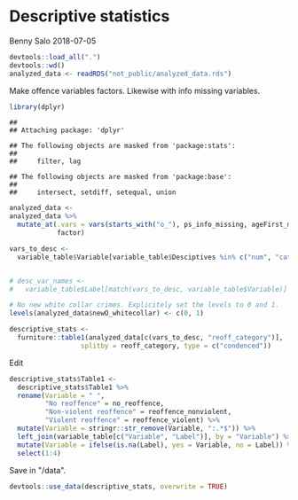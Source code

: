 Descriptive statistics
================
Benny Salo
2018-07-05

``` r
devtools::load_all(".")
devtools::wd()
analyzed_data <- readRDS("not_public/analyzed_data.rds")
```

Make offence variables factors. Likewise with info missing variables.

``` r
library(dplyr)
```

    ## 
    ## Attaching package: 'dplyr'

    ## The following objects are masked from 'package:stats':
    ## 
    ##     filter, lag

    ## The following objects are masked from 'package:base':
    ## 
    ##     intersect, setdiff, setequal, union

``` r
analyzed_data <-
analyzed_data %>% 
  mutate_at(.vars = vars(starts_with("o_"), ps_info_missing, ageFirst_missing),
            factor)
```

``` r
vars_to_desc <- 
  variable_table$Variable[variable_table$Desciptives %in% c("num", "cat")]


# desc_var_names <- 
#   variable_table$Label[match(vars_to_desc, variable_table$Variable)]

# No new white collar crimes. Explicitely set the levels to 0 and 1.
levels(analyzed_data$newO_whitecollar) <- c(0, 1)

descriptive_stats <- 
  furniture::table1(analyzed_data[c(vars_to_desc, "reoff_category")],
                  splitby = reoff_category, type = c("condenced"))
```

Edit

``` r
descriptive_stats$Table1 <-
  descriptive_stats$Table1 %>% 
  rename(Variable = " ",
         "No reoffence" = no_reoffence,
         "Non-violent reoffence" = reoffence_nonviolent,
         "Violent reoffence" = reoffence_violent) %>%
  mutate(Variable = stringr::str_remove(Variable, ":.*$")) %>% 
  left_join(variable_table[c("Variable", "Label")], by = "Variable") %>% 
  mutate(Variable = ifelse(is.na(Label), yes = Variable, no = Label)) %>%
  select(1:4)
```

Save in "/data".

``` r
devtools::use_data(descriptive_stats, overwrite = TRUE)
```
